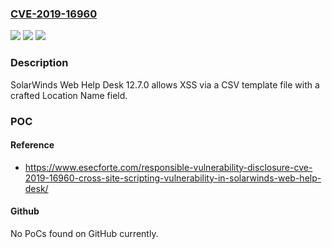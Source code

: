 ### [CVE-2019-16960](https://cve.mitre.org/cgi-bin/cvename.cgi?name=CVE-2019-16960)
![](https://img.shields.io/static/v1?label=Product&message=n%2Fa&color=blue)
![](https://img.shields.io/static/v1?label=Version&message=n%2Fa&color=blue)
![](https://img.shields.io/static/v1?label=Vulnerability&message=n%2Fa&color=brighgreen)

### Description

SolarWinds Web Help Desk 12.7.0 allows XSS via a CSV template file with a crafted Location Name field.

### POC

#### Reference
- https://www.esecforte.com/responsible-vulnerability-disclosure-cve-2019-16960-cross-site-scripting-vulnerability-in-solarwinds-web-help-desk/

#### Github
No PoCs found on GitHub currently.

